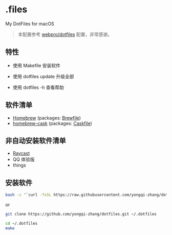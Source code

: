 # .files

My DotFiles for macOS

> 本配置参考 [webpro/dotfiles](https://github.com/webpro/dotfiles)
> 配置，非常感谢。

## 特性

* 使用 Makefile 安装软件

* 使用 dotfiles update 升级全部

* 使用 dotfiles -h 查看帮助

## 软件清单

- [Homebrew](https://brew.sh) (packages: [Brewfile](./install/Brewfile))
- [homebrew-cask](https://github.com/Homebrew/homebrew-cask) (packages: [Caskfile](./install/Caskfile))

## 非自动安装软件清单

- [Raycast](https://raycast.com/extensions/github)
- QQ 体验版
- things

## 安装软件

```bash
bash -c "`curl -fsSL https://raw.githubusercontent.com/yongqi-zhang/dotfiles/master/remote-install.sh`"
```

or

```bash
git clone https://github.com/yongqi-zhang/dotfiles.git ~/.dotfiles
```

```bash
cd ~/.dotfiles
make
```
